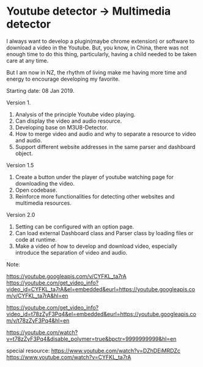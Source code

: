 # Youtube detector -> Multimedia detector

I always want to develop a plugin(maybe chrome extension) or software to download a video in the Youtube. But, you know, in China, there was not enough time to do this thing, particularly, having a child needed to be taken care at any time.

But I am now in NZ, the rhythm of living make me having more time and energy to encourage developing my favorite.

Starting date: 08 Jan 2019.

Version 1.

1. Analysis of the principle Youtube video playing.
2. Can display the video and audio resource.
3. Developing base on M3U8-Detector.
4. How to merge video and audio and why to separate a resource to video and audio.
5. Support different website addresses in the same parser and dashboard object. 

Version 1.5

1. Create a button under the player of youtube watching page for downloading the video.
2. Open codebase.
3. Reinforce more functionalities for detecting other websites and multimedia resources.

Version 2.0

1. Setting can be configured with an option page.
2. Can load external Dashboard class and Parser class by loading files or code at runtime.
3. Make a video of how to develop and download video, especially introduce the separation of video and audio. 


Note:

https://youtube.googleapis.com/v/CYFKL_ta7rA
https://youtube.com/get_video_info?video_id=CYFKL_ta7rA&el=embedded&eurl=https://youtube.googleapis.com/v/CYFKL_ta7rA&hl=en


https://youtube.com/get_video_info?video_id=t78zZyF3Pq4&el=embedded&eurl=https://youtube.googleapis.com/v/t78zZyF3Pq4&hl=en

https://youtube.com/watch?v=t78zZyF3Pq4&disable_polymer=true&bpctr=9999999999&hl=en

special resource:
https://www.youtube.com/watch?v=DZhDEiMRDZc
https://www.youtube.com/watch?v=CYFKL_ta7rA
